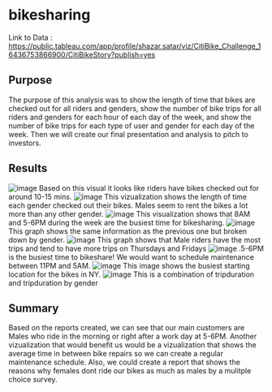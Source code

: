 # bikesharing
Link to Data : https://public.tableau.com/app/profile/shazar.satar/viz/CitiBike_Challenge_16436753866900/CitiBikeStory?publish=yes
## Purpose
The purpose of this analysis was to show the length of time that bikes are checked out for all riders and genders, show the number of bike trips for all riders and genders for each hour of each day of the week, and show the number of bike trips for each type of user and gender for each day of the week. Then we will create our final presentation and analysis to pitch to investors.

## Results
![image](https://user-images.githubusercontent.com/89805399/153094782-0881b194-7d8f-4722-be8a-28862c0de1ec.png)
Based on this visual it looks like riders have bikes checked out for around 10-15 mins.
![image](https://user-images.githubusercontent.com/89805399/153094861-2c7a3751-8baf-4ae8-9f25-6066dd41cef7.png)
This vizualization shows the length of time each gender checked out their bikes. Males seem to rent the bikes a lot more than any other gender.
![image](https://user-images.githubusercontent.com/89805399/153094894-ae9fffc4-3bfa-4a2a-a9d7-119baaf77ec6.png)
This visualization shows that 8AM and 5-6PM during the week are the busiest time for bikesharing.
![image](https://user-images.githubusercontent.com/89805399/153094959-59a5734e-3cc2-488d-b162-aa970afdd8cd.png)
This graph shows the same information as the previous one but broken down by gender.
![image](https://user-images.githubusercontent.com/89805399/153094989-bf4abb9a-5329-4264-b35e-c7ae0630a283.png)
This graph shows that Male riders have the most trips and tend to have more trips on Thursdays and Fridays
![image](https://user-images.githubusercontent.com/89805399/153095092-4a69e20a-c6de-4752-a97e-31b120cf2f4c.png)
.5-6PM is the busiest time to bikeshare! We would want to schedule maintenance between 11PM and 5AM.
![image](https://user-images.githubusercontent.com/89805399/153095137-41dcf52b-a60f-4573-8015-53299c97b336.png)
This image shows the busiest starting location for the bikes in NY.
![image](https://user-images.githubusercontent.com/89805399/153095175-1e8a54ee-a9e3-4b7f-bc68-740457cd37ea.png)
This is a combination of tripduration and tripduration by gender

## Summary

Based on the reports created, we can see that our main customers are Males who ride in the morning or right after a work day at 5-6PM. Another vizualization that would benefit us would be a vizualization that shows the average time in between bike repairs so we can create a regular maintenance schedule. Also, we could create a report that shows the reasons why females dont ride our bikes as much as males by a mulitple choice survey.
